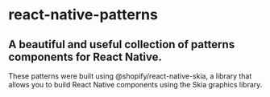 # react-native-patterns

## A beautiful and useful collection of patterns components for React Native.

These patterns were built using @shopify/react-native-skia, a library that allows you to build React Native components using the Skia graphics library.
